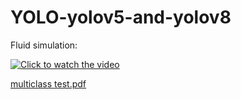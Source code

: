 # YOLO-yolov5-and-yolov8

<!-- [![Watch the video](https://github.com/makhmudjumanazarov/YOLO-yolov5-and-yolov8-/blob/main/People.mp4) -->
<!-- [![asciicast](https://asciinema.org/a/113463.png)](https://github.com/makhmudjumanazarov/YOLO-yolov5-and-yolov8-/blob/main/People.mp4) -->

Fluid simulation:

<!-- https://user-images.githubusercontent.com/6877923/125816983-610905ce-dd7a-4cbc-8559-e1e61ed5e33c.mp4  -->

<!-- https://raw.githubusercontent.com/USERNAME/REPOSITORY/BRANCH/videos/my-video.mp4 -->

[![Click to watch the video](https://via.placeholder.com/300x150.png?text=Click+to+watch+the+video)](https://raw.githubusercontent.com/USERNAME/REPOSITORY/BRANCH/videos/my-video.mp4)




[multiclass test.pdf](https://github.com/makhmudjumanazarov/YOLO-yolov5-and-yolov8-Face-Detection/files/11542864/multiclass.test.pdf)
